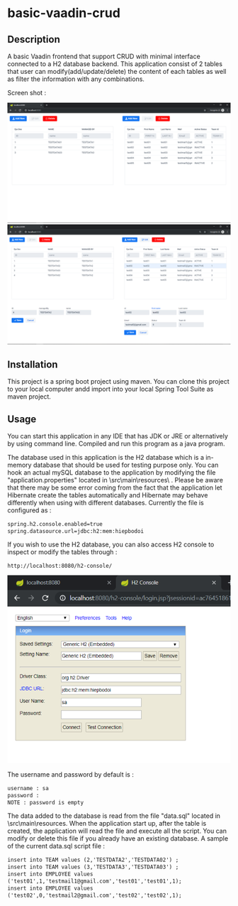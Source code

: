 # basic-vaadin-crud


## Description

A basic Vaadin frontend that support CRUD with minimal interface connected to a H2 database backend. 
This application consist of 2 tables that user can modify(add/update/delete) the content of each tables as well as filter the information with any combinations. 

Screen shot : 

![UI](https://github.com/duongtuanhiep/basic-vaadin-crud/blob/master/tesstrun02.png)
![UI](https://github.com/duongtuanhiep/basic-vaadin-crud/blob/master/testrun01.png)


## Installation 

This project is a spring boot project using maven. You can clone this project to your local computer andd import into your local Spring Tool Suite as maven project. 


## Usage 

You can start this application in any IDE that has JDK or JRE or alternatively by using command line. Compiled and run this program as a java program.

The database used in this application is the H2 database which is a in-memory database that should be used for testing purpose only. You can hook an actual mySQL database to the application by modifying the file "application.properties" located in \src\main\resources\ . Please be aware that there may be some error coming from the fact that the application let Hibernate create the tables automatically and Hibernate may behave differently when using with different databases. Currently the file is configured as : 
```
spring.h2.console.enabled=true
spring.datasource.url=jdbc:h2:mem:hiepbodoi
```

If you wish to use the H2 database, you can also access H2 console to inspect or modify the tables through : 
```
http://localhost:8080/h2-console/
```
![console](https://github.com/duongtuanhiep/basic-vaadin-crud/blob/master/dbconsole.png)

The username and password by default is : 
```
username : sa
password :
NOTE : password is empty 
```


The data added to the database is read from the file "data.sql" located in \src\main\resources\. When the application start up, after the table is created, the application will read the file and execute all the script. You can modify or delete this file if you already have an existing database. A sample of the current data.sql script file : 
```
insert into TEAM values (2,'TESTDATA2','TESTDATA02') ;
insert into TEAM values (3,'TESTDATA3','TESTDATA03') ;
insert into EMPLOYEE values ('test01',1,'testmail1@gmail.com','test01','test01',1);
insert into EMPLOYEE values ('test02',0,'testmail2@gmail.com','test02','test02',1);
```


